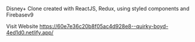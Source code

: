 Disney+ Clone created with ReactJS, Redux, using styled components and Firebasev9

Visit Website https://60e7e36c20b8f05ac4d928e8--quirky-boyd-4ed1d0.netlify.app/
